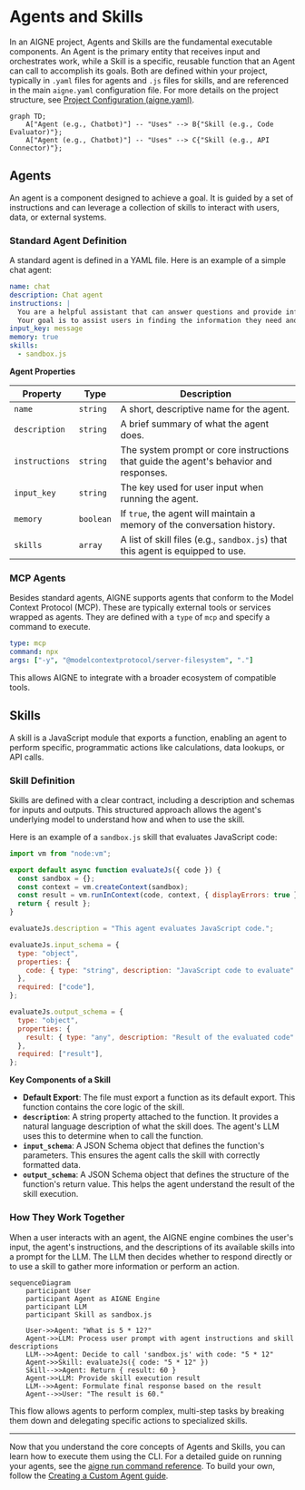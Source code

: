 # Agents and Skills

In an AIGNE project, Agents and Skills are the fundamental executable components. An Agent is the primary entity that receives input and orchestrates work, while a Skill is a specific, reusable function that an Agent can call to accomplish its goals. Both are defined within your project, typically in `.yaml` files for agents and `.js` files for skills, and are referenced in the main `aigne.yaml` configuration file. For more details on the project structure, see [Project Configuration (aigne.yaml)](./core-concepts-project-configuration.md).

```mermaid
graph TD;
    A["Agent (e.g., Chatbot)"] -- "Uses" --> B{"Skill (e.g., Code Evaluator)"};
    A["Agent (e.g., Chatbot)"] -- "Uses" --> C{"Skill (e.g., API Connector)"};
```

## Agents

An agent is a component designed to achieve a goal. It is guided by a set of instructions and can leverage a collection of skills to interact with users, data, or external systems.

### Standard Agent Definition

A standard agent is defined in a YAML file. Here is an example of a simple chat agent:

```yaml
name: chat
description: Chat agent
instructions: |
  You are a helpful assistant that can answer questions and provide information on a wide range of topics.
  Your goal is to assist users in finding the information they need and to engage in friendly conversation.
input_key: message
memory: true
skills:
  - sandbox.js
```

**Agent Properties**

| Property       | Type      | Description                                                                                             |
|----------------|-----------|---------------------------------------------------------------------------------------------------------|
| `name`         | `string`  | A short, descriptive name for the agent.                                                                |
| `description`  | `string`  | A brief summary of what the agent does.                                                                 |
| `instructions` | `string`  | The system prompt or core instructions that guide the agent's behavior and responses.                   |
| `input_key`    | `string`  | The key used for user input when running the agent.                                                     |
| `memory`       | `boolean` | If `true`, the agent will maintain a memory of the conversation history.                                  |
| `skills`       | `array`   | A list of skill files (e.g., `sandbox.js`) that this agent is equipped to use.                          |

### MCP Agents

Besides standard agents, AIGNE supports agents that conform to the Model Context Protocol (MCP). These are typically external tools or services wrapped as agents. They are defined with a `type` of `mcp` and specify a command to execute.

```yaml
type: mcp
command: npx
args: ["-y", "@modelcontextprotocol/server-filesystem", "."]
```

This allows AIGNE to integrate with a broader ecosystem of compatible tools.

## Skills

A skill is a JavaScript module that exports a function, enabling an agent to perform specific, programmatic actions like calculations, data lookups, or API calls.

### Skill Definition

Skills are defined with a clear contract, including a description and schemas for inputs and outputs. This structured approach allows the agent's underlying model to understand how and when to use the skill.

Here is an example of a `sandbox.js` skill that evaluates JavaScript code:

```javascript
import vm from "node:vm";

export default async function evaluateJs({ code }) {
  const sandbox = {};
  const context = vm.createContext(sandbox);
  const result = vm.runInContext(code, context, { displayErrors: true });
  return { result };
}

evaluateJs.description = "This agent evaluates JavaScript code.";

evaluateJs.input_schema = {
  type: "object",
  properties: {
    code: { type: "string", description: "JavaScript code to evaluate" },
  },
  required: ["code"],
};

evaluateJs.output_schema = {
  type: "object",
  properties: {
    result: { type: "any", description: "Result of the evaluated code" },
  },
  required: ["result"],
};
```

**Key Components of a Skill**

*   **Default Export**: The file must export a function as its default export. This function contains the core logic of the skill.
*   **`description`**: A string property attached to the function. It provides a natural language description of what the skill does. The agent's LLM uses this to determine when to call the function.
*   **`input_schema`**: A JSON Schema object that defines the function's parameters. This ensures the agent calls the skill with correctly formatted data.
*   **`output_schema`**: A JSON Schema object that defines the structure of the function's return value. This helps the agent understand the result of the skill execution.

### How They Work Together

When a user interacts with an agent, the AIGNE engine combines the user's input, the agent's instructions, and the descriptions of its available skills into a prompt for the LLM. The LLM then decides whether to respond directly or to use a skill to gather more information or perform an action.

```mermaid
sequenceDiagram
    participant User
    participant Agent as AIGNE Engine
    participant LLM
    participant Skill as sandbox.js

    User->>Agent: "What is 5 * 12?"
    Agent->>LLM: Process user prompt with agent instructions and skill descriptions
    LLM-->>Agent: Decide to call 'sandbox.js' with code: "5 * 12"
    Agent->>Skill: evaluateJs({ code: "5 * 12" })
    Skill-->>Agent: Return { result: 60 }
    Agent->>LLM: Provide skill execution result
    LLM-->>Agent: Formulate final response based on the result
    Agent-->>User: "The result is 60."
```

This flow allows agents to perform complex, multi-step tasks by breaking them down and delegating specific actions to specialized skills.

---

Now that you understand the core concepts of Agents and Skills, you can learn how to execute them using the CLI. For a detailed guide on running your agents, see the [aigne run command reference](./command-reference-run.md). To build your own, follow the [Creating a Custom Agent guide](./guides-creating-a-custom-agent.md).